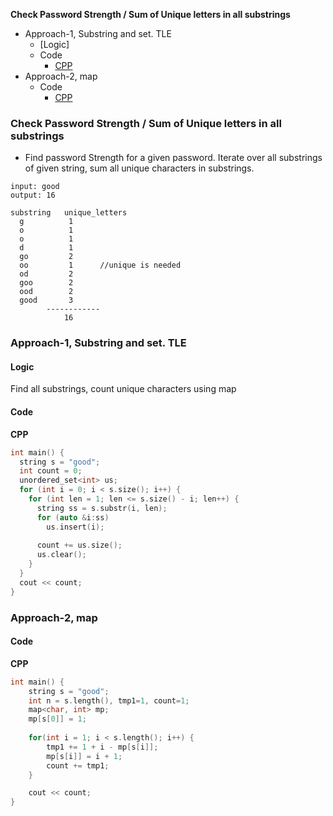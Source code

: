 **Check Password Strength / Sum of Unique letters in all substrings**
- Approach-1, Substring and set. TLE
  - [Logic]
  - Code
    - [CPP](#cpp)
- Approach-2, map
  - Code
    - [CPP](#cpp1)


### Check Password Strength / Sum of Unique letters in all substrings
- Find password Strength for a given password. Iterate over all substrings of given string, sum all unique characters in substrings.
```
input: good
output: 16

substring   unique_letters
  g          1
  o          1
  o          1
  d          1
  go         2
  oo         1      //unique is needed
  od         2
  goo        2
  ood        2
  good       3
        ------------
            16
```

### Approach-1, Substring and set. TLE
<a name=l></a>
#### Logic
Find all substrings, count unique characters using map
#### Code
<a name=cpp></a>
**CPP**
```c
int main() {
  string s = "good";
  int count = 0;
  unordered_set<int> us;
  for (int i = 0; i < s.size(); i++) {
    for (int len = 1; len <= s.size() - i; len++) {
      string ss = s.substr(i, len);
      for (auto &i:ss)
        us.insert(i);
        
      count += us.size();
      us.clear();
    }
  }
  cout << count;
}
```

### Approach-2, map
#### Code
<a name=cpp1></a>
**CPP**
```c
int main() {
    string s = "good";
    int n = s.length(), tmp1=1, count=1;
    map<char, int> mp;
    mp[s[0]] = 1;
    
    for(int i = 1; i < s.length(); i++) {
        tmp1 += 1 + i - mp[s[i]];
        mp[s[i]] = i + 1;
        count += tmp1;
    }

    cout << count;
}
```
